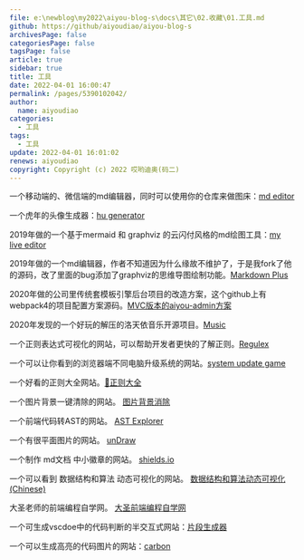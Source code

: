 ```yaml
---
file: e:\newblog\my2022\aiyou-blog-s\docs\其它\02.收藏\01.工具.md
github: https://github/aiyoudiao/aiyou-blog-s
archivesPage: false
categoriesPage: false
tagsPage: false
article: true
sidebar: true
title: 工具
date: 2022-04-01 16:00:47
permalink: /pages/5390102042/
author: 
  name: aiyoudiao
categories: 
  - 工具
tags: 
  - 工具
update: 2022-04-01 16:01:02
renews: aiyoudiao
copyright: Copyright (c) 2022 哎哟迪奥(码二)
---
```


一个移动端的、微信端的md编辑器，同时可以使用你的仓库来做图床：[md editor](https://aiyoudiao.gitee.io/md/)


一个虎年的头像生成器：[hu generator](https://aiyoudiao.gitee.io/hu/)


2019年做的一个基于mermaid 和 graphviz 的云闪付风格的md绘图工具：[my live editor](http://www.hao6.website:999/)


2019年做的一个md编辑器，作者不知道因为什么缘故不维护了，于是我fork了他的源码，改了里面的bug添加了graphviz的思维导图绘制功能。[Markdown Plus](http://www.hao6.website:1000/)


2020年做的公司里传统套模板引擎后台项目的改造方案，这个github上有webpack4的项目配置方案源码。[MVC版本的aiyou-admin方案](http://www.hao6.website:2000/)


2020年发现的一个好玩的解压的洛天依音乐开源项目。[Music](http://www.hao6.website:1314/)

一个正则表达式可视化的网站，可以帮助开发者更快的了解正则。[Regulex](https://jex.im/regulex/#!flags=&re=%5E(a%7Cb)*%3F%24)

一个可以让你看到的浏览器端不同电脑升级系统的网站。[system update game](https://fakeupdate.net/)

一个好看的正则大全网站。[🦕正则大全](https://any86.github.io/any-rule/)

一个图片背景一键清除的网站。 [图片背景消除](https://www.remove.bg/zh)

一个前端代码转AST的网站。 [AST Explorer](https://astexplorer.net/)

一个有很平面图片的网站。 [unDraw](https://undraw.co/illustrations)

一个制作 md文档 中小徽章的网站。 [shields.io](https://shields.io/category/coverage)

一个可以看到 数据结构和算法 动态可视化的网站。 [数据结构和算法动态可视化 (Chinese)](https://visualgo.net/zh)

大圣老师的前端编程自学网。 [大圣前端编程自学网](https://shengxinjing.cn/fe/browser.html#%E6%8A%80%E6%9C%AF%E6%96%87%E6%A1%A3)

一个可生成vscdoe中的代码判断的半交互式网站：[片段生成器](https://snippet-generator.app/)

一个可以生成高亮的代码图片的网站：[carbon](https://carbon.now.sh/)
